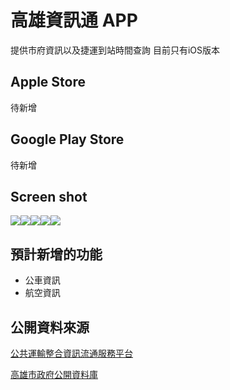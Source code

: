 # 高雄資訊通 APP

提供市府資訊以及捷運到站時間查詢
目前只有iOS版本

## Apple Store 

待新增

## Google Play Store

待新增


## Screen shot

![](https://i.imgur.com/325drmll.png)![](https://i.imgur.com/wl7Dn7hl.png)![](https://i.imgur.com/XrjHRLtl.png)![](https://i.imgur.com/4FG3CG9l.png)![](https://i.imgur.com/nIsRxTul.png)


## 預計新增的功能

 - 公車資訊
 - 航空資訊
 
 ## 公開資料來源
[公共運輸整合資訊流通服務平台](https://ptx.transportdata.tw/PTX/)

[高雄市政府公開資料庫](https://www.ktec.gov.tw)

